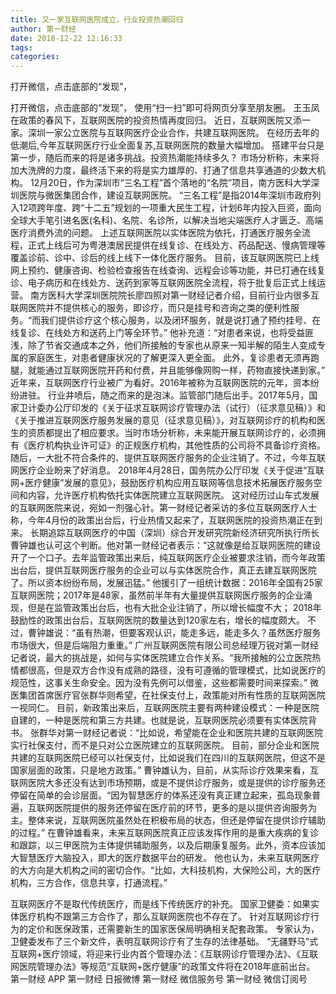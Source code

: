 ```yaml
---
title: 又一家互联网医院成立，行业投资热潮回归
author: 第一财经
date: 2018-12-22 12:16:33
tags: 
categories: 
---
```

打开微信，点击底部的“发现”，
<!-- more -->
打开微信，点击底部的“发现”，
使用“扫一扫”即可将网页分享至朋友圈。
王玉凤
在政策的春风下，互联网医院的投资热情再度回归。
近日，互联网医院又添一家。深圳一家公立医院与互联网医疗企业合作，共建互联网医院。
在经历去年的低潮后,今年互联网医疗行业全面复苏,互联网医院的数量大幅增加。
搭建平台只是第一步，随后而来的将是诸多挑战。投资热潮能持续多久？
市场分析称，未来将加大洗牌的力度，最终活下来的将是实力雄厚的、打通了信息共享通道的少数大机构。
12月20日，作为深圳市“三名工程”首个落地的“名院”项目，南方医科大学深圳医院与微医集团合作，建设互联网医院。
“三名工程”是指2014年深圳市政府列入12项跨年度、跨“十二五”规划的一项重大民生工程，计划6年内投入巨资，面向全球大手笔引进名医(名科)、名院、名诊所，以解决当地尖端医疗人才匮乏、高端医疗消费外流的问题。
上述互联网医院以实体医院为依托，打通医疗服务全流程，正式上线后可为粤港澳居民提供在线复诊、在线处方、药品配送、慢病管理等覆盖诊前、诊中、诊后的线上线下一体化医疗服务。
目前，该互联网医院已上线网上预约、健康咨询、检验检查报告在线查询、远程会诊等功能，并已打通在线复诊、电子病历和在线处方、送药到家等互联网医院全流程，将于批复后正式上线运营。
南方医科大学深圳医院院长廖四照对第一财经记者介绍，目前行业内很多互联网医院并不提供核心的服务，即诊疗，而只是挂号和咨询之类的便利性服务。“而我们提供诊疗这个核心服务，以及闭环服务，就是说打通了预约挂号、在线复诊、在线处方和送药上门等全环节。”
他补充道：“对患者来说，也将受益匪浅，除了节省交通成本之外，他们所接触的专家也从原来一知半解的陌生人变成专属的家庭医生，对患者健康状况的了解更深入更全面。 此外，复诊患者无须再跑腿，就能通过互联网医院开药和付费，并且能够像网购一样，药物直接快递到家。”
近年来，互联网医疗行业被广为看好。2016年被称为互联网医院的元年，资本纷纷进驻。
行业井喷后，随之而来的是泡沫。监管部门随后出手。2017年5月，国家卫计委办公厅印发的《关于征求互联网诊疗管理办法（试行）（征求意见稿）》和《关于推进互联网医疗服务发展的意见（征求意见稿）》，对互联网诊疗的机构和医生的资质都提出了相应要求。当时市场分析称，未来能开展互联网诊疗的，必须拥有《医疗机构执业许可证》的正规医疗机构，其他性质的公司将不具备诊疗资格。
随后，一大批不符合条件的、提供互联网医疗服务的企业注销了。不过，今年互联网医疗企业盼来了好消息。
2018年4月28日，国务院办公厅印发《关于促进“互联网+医疗健康”发展的意见》，鼓励医疗机构应用互联网等信息技术拓展医疗服务空间和内容，允许医疗机构依托实体医院建立互联网医院。
这对经历过山车式发展的互联网医院来说，宛如一剂强心针。第一财经记者采访的多位互联网医疗人士称，今年4月份的政策出台后，行业热情又起来了，互联网医院的投资热潮正在到来。
长期追踪互联网医疗的中国（深圳）综合开发研究院新经济研究所执行所长曹钟雄也认可这个判断。他对第一财经记者表示：“这就像是给互联网医院的建设开了一个口子。去年监管政策出来后，纯互联网医疗企业被要求注销，而今年政策出台后，提供互联网医疗服务的企业可以与实体医院合作，真正去建互联网医院了。所以资本纷纷布局，发展迅猛。”
他援引了一组统计数据：2016年全国有25家互联网医院；2017年是48家，虽然前半年有大量提供互联网医疗服务的企业涌现，但是在监管政策出台后，也有大批企业注销了，所以增长幅度不大； 2018年鼓励性的政策出台后，互联网医院的数量达到120家左右，增长的幅度颇大。
不过，曹钟雄说：“虽有热潮，但要客观认识，能走多远，能走多久？虽然医疗服务市场很大，但是后端阻力重重。”
广州互联网医院有限公司总经理万锐对第一财经记者说，最大的挑战是，如何与实体医院建立合作关系。“我所接触的公立医院热情都很高，但是双方合作没有成熟的路径，没有可遵循的管理模式，比如说医疗的规范性，这事关生命安全。因为没有先例可以借鉴，这些都需要时间来探索。”
微医集团首席医疗官张群华则希望，在社保支付上，政策能对所有性质的互联网医院一视同仁。
目前，新政策出来后，互联网医院主要有两种建设模式：一种是医院自建的，一种是医院和第三方共建。也就是说，互联网医院必须要有实体医院背书。
张群华对第一财经记者说：“比如说，希望能在企业和医院共建的互联网医院实行社保支付，而不是只对公立医院建立的互联网医院。 目前，部分企业和医院共建的互联网医院已经可以社保支付，比如说我们在四川的互联网医院，但这不是国家层面的政策，只是地方政策。”
曹钟雄认为，目前，从实际诊疗效果来看，互联网医院大多还没有达到市场预期，或是不提供诊疗服务，或是提供的诊疗服务还停留在简单的会诊层面。“因为智慧医疗的体系还没有真正建立起来，孤岛现象普遍，互联网医院提供的服务还停留在医疗前的环节，更多的是以提供咨询服务为主。整体来说，互联网医院虽然处在积极布局的状态，但还是停留在提供诊疗辅助的过程。”
在曹钟雄看来，未来互联网医院真正应该发挥作用的是重大疾病的复诊和跟踪，以三甲医院为主体提供辅助服务，以及后期康复服务。此外，资本应该加大智慧医疗大脑投入，即大的医疗数据平台的研发。
他也认为，未来互联网医疗的大方向是大机构之间的密切合作。“比如，大科技机构，大保险公司，大的医疗机构，三方合作，信息共享，打通流程。”
 
 
互联网医疗不是取代传统医疗，而是线下传统医疗的补充。
国家卫健委：如果实体医疗机构不跟第三方合作了，那么互联网医院也不存在了。
针对互联网诊疗行为的定价和医保政策，还需要新生的国家医保局明确相关配套政策。
专家认为，卫健委发布了三个新文件，表明互联网诊疗有了生存的法律基础。
“无疆野马”式互联网+医疗领域，将迎来行业内首个管理办法：《互联网诊疗管理办法》、《互联网医院管理办法》等规范“互联网+医疗健康”的政策文件将在2018年底前出台。
第一财经
APP
第一财经
日报微博
第一财经
微信服务号
第一财经
微信订阅号
